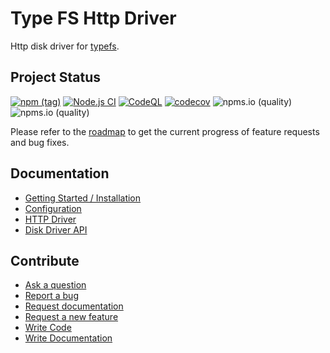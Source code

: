 Type FS Http Driver
====

Http disk driver for [typefs](https://typefs.io).

## Project Status

[![npm (tag)](https://img.shields.io/npm/v/typefs-http-driver/latest)](https://www.npmjs.com/package/typefs-http-driver)
[![Node.js CI](https://github.com/daniel-samson/typefs-http-driver/actions/workflows/ci.yml/badge.svg?branch=main)](https://github.com/daniel-samson/typefs-http-driver/actions/workflows/ci.yml)
[![CodeQL](https://github.com/daniel-samson/typefs-http-driver/actions/workflows/codeql-analysis.yml/badge.svg)](https://github.com/daniel-samson/typefs-http-driver/actions/workflows/codeql-analysis.yml)
[![codecov](https://codecov.io/gh/daniel-samson/typefs-http-driver/branch/main/graph/badge.svg?token=RYZSMgtASL)](https://codecov.io/gh/daniel-samson/typefs-http-driver)
![npms.io (quality)](https://img.shields.io/npms-io/quality-score/typefs-http-driver)
![npms.io (quality)](https://img.shields.io/npms-io/maintenance-score/typefs-http-driver)

Please refer to the [roadmap](https://github.com/daniel-samson/typefs/projects?query=is%3Aopen+sort%3Acreated-asc) to get the current progress of feature requests and bug fixes.

## Documentation

- [Getting Started / Installation](https://typefs.io/docs/getting-started/installation)
- [Configuration](https://typefs.io/docs/getting-started/configuration)
- [HTTP Driver](https://typefs.io/docs/drivers/http)
- [Disk Driver API](https://typefs.io/docs/api/disk-driver)

## Contribute

- [Ask a question](https://github.com/daniel-samson/typefs/issues/new?assignees=&labels=question&template=question.md&title=Question%3A+)
- [Report a bug](https://github.com/daniel-samson/typefs/issues/new?assignees=&labels=bug&template=bug_report.md&title=Bug+Report%3A+)
- [Request documentation](https://github.com/daniel-samson/typefs/issues/new?assignees=&labels=documentation&template=documentation.md&title=Needs+Documentation%3A+)
- [Request a new feature](https://github.com/daniel-samson/typefs/issues/new?assignees=&labels=&template=feature_request.md&title=)
- [Write Code](https://daniel-samson.github.io/typefs/docs/contributing/join/#contributing-code)
- [Write Documentation](https://daniel-samson.github.io/typefs/docs/contributing/join/#contributing-documentation)

